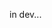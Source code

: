 <!DOCTYPE html>

<html>
  <head>
  </head>
  
  <body>
    <p class='test'>in dev...</p>
  </body>
</html>
